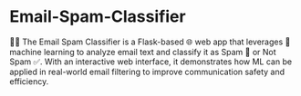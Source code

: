 # Email-Spam-Classifier
📧✨ The Email Spam Classifier is a Flask-based 🌐 web app that leverages 🧠 machine learning to analyze email text and classify it as Spam 🚫 or Not Spam ✅. With an interactive web interface, it demonstrates how ML can be applied in real-world email filtering to improve communication safety and efficiency.

